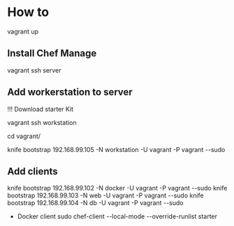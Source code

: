 # How to

vagrant up

## Install Chef Manage

vagrant ssh server

## Add workerstation to server

!!! Download starter Kit

vagrant ssh workstation

cd vagrant/

knife bootstrap 192.168.99.105 -N workstation -U vagrant -P vagrant --sudo

## Add clients

knife bootstrap 192.168.99.102 -N docker -U vagrant -P vagrant --sudo
knife bootstrap 192.168.99.103 -N web -U vagrant -P vagrant --sudo
knife bootstrap 192.168.99.104 -N db -U vagrant -P vagrant --sudo

- Docker client
sudo chef-client --local-mode --override-runlist starter
